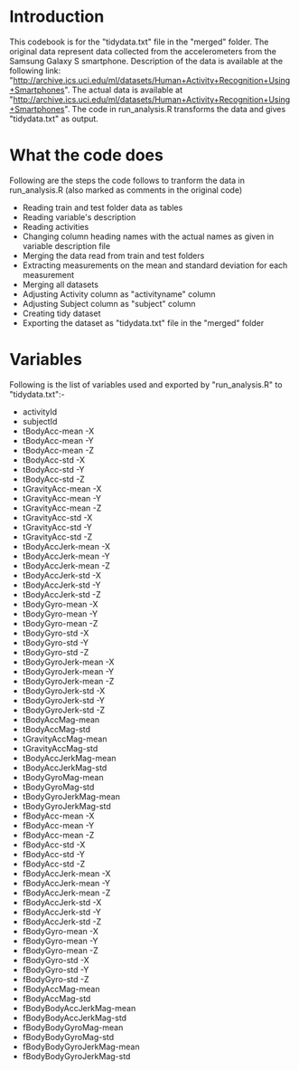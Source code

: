 # Introduction
This codebook is for the "tidydata.txt" file in the "merged" folder. The original data represent data collected from the accelerometers from the Samsung Galaxy S smartphone. Description of the data is available at the following link: "http://archive.ics.uci.edu/ml/datasets/Human+Activity+Recognition+Using+Smartphones". The actual data is available at "http://archive.ics.uci.edu/ml/datasets/Human+Activity+Recognition+Using+Smartphones". The code in run_analysis.R transforms the data and gives "tidydata.txt" as output.

# What the code does
Following are the steps the code follows to tranform the data in run_analysis.R (also marked as comments in the original code)
- Reading train and test folder data as tables
- Reading variable's description
- Reading activities
- Changing column heading names with the actual names as given in variable description file
- Merging the data read from train and test folders
- Extracting measurements on the mean and standard deviation for each measurement
- Merging all datasets
- Adjusting Activity column as "activityname" column
- Adjusting Subject column as "subject" column
- Creating tidy dataset
- Exporting the dataset as "tidydata.txt" file in the "merged" folder

# Variables
Following is the list of variables used and exported by "run_analysis.R" to "tidydata.txt":-
- activityId 
- subjectId 
- tBodyAcc-mean -X 
- tBodyAcc-mean -Y 
- tBodyAcc-mean -Z 
- tBodyAcc-std -X 
- tBodyAcc-std -Y 
- tBodyAcc-std -Z 
- tGravityAcc-mean -X 
- tGravityAcc-mean -Y 
- tGravityAcc-mean -Z 
- tGravityAcc-std -X 
- tGravityAcc-std -Y 
- tGravityAcc-std -Z 
- tBodyAccJerk-mean -X 
- tBodyAccJerk-mean -Y 
- tBodyAccJerk-mean -Z 
- tBodyAccJerk-std -X 
- tBodyAccJerk-std -Y 
- tBodyAccJerk-std -Z 
- tBodyGyro-mean -X 
- tBodyGyro-mean -Y 
- tBodyGyro-mean -Z 
- tBodyGyro-std -X 
- tBodyGyro-std -Y 
- tBodyGyro-std -Z 
- tBodyGyroJerk-mean -X 
- tBodyGyroJerk-mean -Y 
- tBodyGyroJerk-mean -Z 
- tBodyGyroJerk-std -X 
- tBodyGyroJerk-std -Y 
- tBodyGyroJerk-std -Z 
- tBodyAccMag-mean 
- tBodyAccMag-std 
- tGravityAccMag-mean 
- tGravityAccMag-std 
- tBodyAccJerkMag-mean 
- tBodyAccJerkMag-std 
- tBodyGyroMag-mean 
- tBodyGyroMag-std 
- tBodyGyroJerkMag-mean 
- tBodyGyroJerkMag-std 
- fBodyAcc-mean -X 
- fBodyAcc-mean -Y 
- fBodyAcc-mean -Z 
- fBodyAcc-std -X 
- fBodyAcc-std -Y 
- fBodyAcc-std -Z 
- fBodyAccJerk-mean -X
- fBodyAccJerk-mean -Y 
- fBodyAccJerk-mean -Z 
- fBodyAccJerk-std -X 
- fBodyAccJerk-std -Y 
- fBodyAccJerk-std -Z 
- fBodyGyro-mean -X 
- fBodyGyro-mean -Y 
- fBodyGyro-mean -Z 
- fBodyGyro-std -X 
- fBodyGyro-std -Y 
- fBodyGyro-std -Z 
- fBodyAccMag-mean 
- fBodyAccMag-std 
- fBodyBodyAccJerkMag-mean 
- fBodyBodyAccJerkMag-std 
- fBodyBodyGyroMag-mean 
- fBodyBodyGyroMag-std 
- fBodyBodyGyroJerkMag-mean 
- fBodyBodyGyroJerkMag-std 
